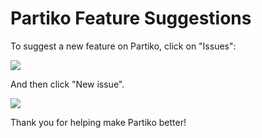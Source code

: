 # Partiko Feature Suggestions
To suggest a new feature on Partiko, click on "Issues":

![](https://i.imgur.com/zttYfRE.png)

And then click "New issue".
 
![](https://i.imgur.com/uYbHtRY.png)

Thank you for helping make Partiko better!
